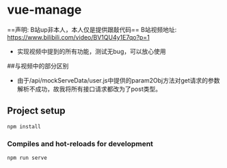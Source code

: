 # vue-manage
==声明: B站up非本人，本人仅是提供跟敲代码==
B站视频地址: https://www.bilibili.com/video/BV1QU4y1E7qo?p=1

- 实现视频中提到的所有功能，测试无bug，可以放心使用

##与视频中的部分区别
- 由于/api/mockServeData/user.js中提供的param2Obj方法对get请求的参数解析不成功，故我将所有接口请求都改为了post类型。

## Project setup
```
npm install
```

### Compiles and hot-reloads for development
```
npm run serve
```

